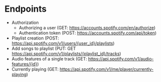 # Endpoints

- Authorization 
  - Authorizing a user (GET: https://accounts.spotify.com/en/authorize)
  - Authentication token (POST: https://accounts.spotify.com/api/token)
- Playlist creation (POST: https://api.spotify.com/v1/users/{user_id}/playlists)
- Add songs to playlist (PUT: GET https://api.spotify.com/v1/playlists/{playlist_id}/tracks)
- Audio features of a single track (GET: https://api.spotify.com/v1/audio-features/{id})
- Currently playing (GET: https://api.spotify.com/v1/me/player/currently-playing)